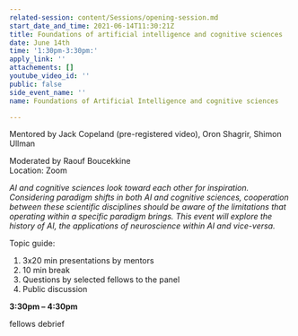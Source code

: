 ```yaml
---
related-session: content/Sessions/opening-session.md
start_date_and_time: 2021-06-14T11:30:21Z
title: Foundations of artificial intelligence and cognitive sciences
date: June 14th
time: '1:30pm-3:30pm:'
apply_link: ''
attachements: []
youtube_video_id: ''
public: false
side_event_name: ''
name: Foundations of Artificial Intelligence and cognitive sciences

---
```

Mentored by Jack Copeland (pre-registered video), Oron Shagrir, Shimon Ullman 

Moderated by Raouf Boucekkine  
Location: Zoom

_AI and cognitive sciences look toward each other for inspiration. Considering paradigm shifts in both AI and cognitive sciences, cooperation between these scientific disciplines should be aware of the limitations that operating within a specific paradigm brings. This event will explore the history of AI, the applications of neuroscience within AI and vice-versa._

Topic guide:

1. 3x20 min presentations by mentors
2. 10 min break
3. Questions by selected fellows to the panel                                    
4. Public discussion

**3:30pm – 4:30pm**

fellows debrief